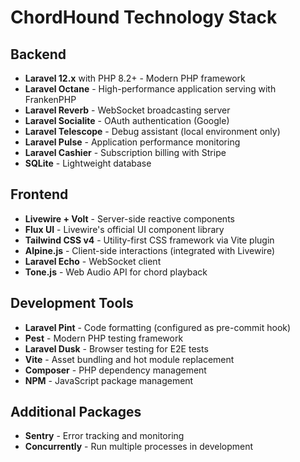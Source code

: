 # ChordHound Technology Stack

## Backend
- **Laravel 12.x** with PHP 8.2+ - Modern PHP framework
- **Laravel Octane** - High-performance application serving with FrankenPHP
- **Laravel Reverb** - WebSocket broadcasting server
- **Laravel Socialite** - OAuth authentication (Google)
- **Laravel Telescope** - Debug assistant (local environment only)
- **Laravel Pulse** - Application performance monitoring
- **Laravel Cashier** - Subscription billing with Stripe
- **SQLite** - Lightweight database

## Frontend
- **Livewire + Volt** - Server-side reactive components
- **Flux UI** - Livewire's official UI component library
- **Tailwind CSS v4** - Utility-first CSS framework via Vite plugin
- **Alpine.js** - Client-side interactions (integrated with Livewire)
- **Laravel Echo** - WebSocket client
- **Tone.js** - Web Audio API for chord playback

## Development Tools
- **Laravel Pint** - Code formatting (configured as pre-commit hook)
- **Pest** - Modern PHP testing framework
- **Laravel Dusk** - Browser testing for E2E tests
- **Vite** - Asset bundling and hot module replacement
- **Composer** - PHP dependency management
- **NPM** - JavaScript package management

## Additional Packages
- **Sentry** - Error tracking and monitoring
- **Concurrently** - Run multiple processes in development